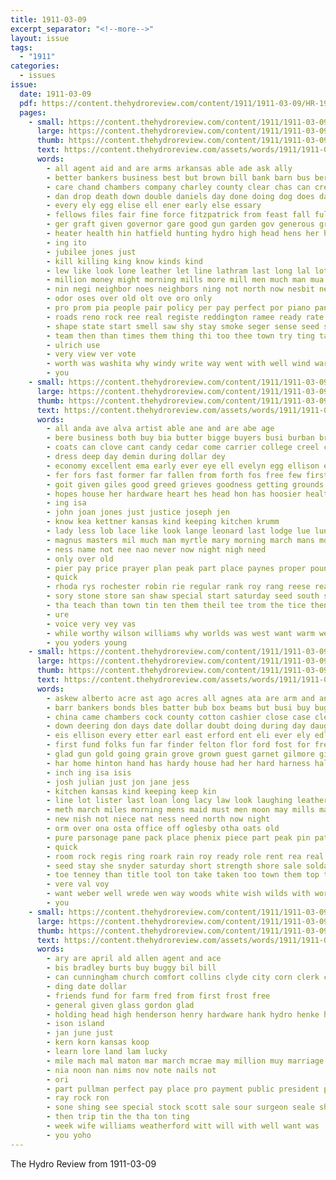 ```yaml
---
title: 1911-03-09
excerpt_separator: "<!--more-->"
layout: issue
tags:
  - "1911"
categories:
  - issues
issue:
  date: 1911-03-09
  pdf: https://content.thehydroreview.com/content/1911/1911-03-09/HR-1911-03-09.pdf
  pages:
    - small: https://content.thehydroreview.com/content/1911/1911-03-09/small/HR-1911-03-09-01.jpg
      large: https://content.thehydroreview.com/content/1911/1911-03-09/large/HR-1911-03-09-01.jpg
      thumb: https://content.thehydroreview.com/content/1911/1911-03-09/thumbnails/HR-1911-03-09-01.jpg
      text: https://content.thehydroreview.com/assets/words/1911/1911-03-09/HR-1911-03-09-01.txt
      words:
        - all agent aid and are arms arkansas able ade ask ally
        - better bankers business best but brown bill bank barn bus ber bros big boer bee bora brilliant blow bon bie band banks bove box been bird bend bunch bator battle back boone
        - care chand chambers company charley county clear chas can credit cordial city cobb clause cold caddo call car case cash cool cocke carnegie cock came choice cooks
        - dan drop death down double daniels day done doing dog does days
        - every ely egg elise ell ener early else essary
        - fellows files fair fine force fitzpatrick from feast fall full favor fred for felt free fight
        - ger graft given governor gare good gun garden gov generous grow gal grade gold
        - heater health hin hatfield hunting hydro high head hens her hale hand him home hail has had hot hope
        - ing ito
        - jubilee jones just
        - kill killing king know kinds kind
        - lew like look lone leather let line lathram last long lal lot loyal land ler later ling little lis lout loss light list lever
        - million money might morning mills more mill men much man mua meer made may meals march maus mike mound mar male mens meal medal
        - nin negi neighbor noes neighbors ning not north now nesbit new
        - odor oses over old olt ove oro only
        - pro prom pia people pair policy per pay perfect por piano pany piece peery pump part pleas pfaff penny pen plenty place patent price proud paul
        - roads reno rock ree real registe reddington ramee ready rate rates
        - shape state start smell saw shy stay smoke seger sense seed sell sole such sat saturday size she sale sack soon see stand show sons still scott sine seeds side stands steady score
        - team then than times them thing thi too thee town try ting take the train
        - ulrich use
        - very view ver vote
        - worth was washita why windy write way went with well wind warm wick work world week will welcome wear weare worst want willing while white
        - you
    - small: https://content.thehydroreview.com/content/1911/1911-03-09/small/HR-1911-03-09-02.jpg
      large: https://content.thehydroreview.com/content/1911/1911-03-09/large/HR-1911-03-09-02.jpg
      thumb: https://content.thehydroreview.com/content/1911/1911-03-09/thumbnails/HR-1911-03-09-02.jpg
      text: https://content.thehydroreview.com/assets/words/1911/1911-03-09/HR-1911-03-09-02.txt
      words:
        - all anda ave alva artist able ane and are abe age
        - bere business both buy bia butter bigge buyers busi burban branch burton best bring bank banic big but bigger better been bobbe baby bout ber ball boy bis bear
        - coats can clove cant candy cedar come carrier college creel cash common cay collins change cabin company cares carpe clerk city corn
        - dress deep day demin during dollar dey
        - economy excellent ema early ever eye ell evelyn egg ellison every else
        - fer fors fast former far fallen from forth fos free few first for friends felton farm full friday forte
        - goit given giles good greed grieves goodness getting grounds goodner
        - hopes house her hardware heart hes head hon has hoosier health husband him hafer heal how hall home hydro hoe had happy
        - ing isa
        - john joan jones just justice joseph jen
        - know kea kettner kansas kind keeping kitchen krumm
        - lady less lob lace like look lange leonard last lodge lue lunch liv let linger line lon lay love little ler
        - magnus masters mil much man myrtle mary morning march mans more may malt miss most men made mail maybe must money maria mex merri mow
        - ness name not nee nao never now night nigh need
        - only over old
        - pier pay price prayer plan peak part place paynes proper pound pree priday pedi painting poor people past pad palmer per
        - quick
        - rhoda rys rochester robin rie regular rank roy rang reese ready riding rich reno
        - sory stone store san shaw special start saturday seed south sons selina seven size state show surgeon son see shows sale seat sun sit stick sor sot soon schools such subject sam strength short sat school she strain
        - tha teach than town tin ten them theil tee trom the tice then thompson take tea tears
        - ure
        - voice very vey vas
        - while worthy wilson williams why worlds was west want warm weekly went work woods weatherford wit win word world weeks with wire will warburton write white welcome week wife
        - you yoders young
    - small: https://content.thehydroreview.com/content/1911/1911-03-09/small/HR-1911-03-09-03.jpg
      large: https://content.thehydroreview.com/content/1911/1911-03-09/large/HR-1911-03-09-03.jpg
      thumb: https://content.thehydroreview.com/content/1911/1911-03-09/thumbnails/HR-1911-03-09-03.jpg
      text: https://content.thehydroreview.com/assets/words/1911/1911-03-09/HR-1911-03-09-03.txt
      words:
        - askew alberto acre ast ago acres all agnes ata are arm and ane aid ask ander able
        - barr bankers bonds bles batter bub box beams but busi buy buggy brings been better brook banks bros boone bank bob butler buyer blind bridgeport business bull
        - china came chambers cock county cotton cashier close case clever cedar canton company curtain con cee cash come city clara cousin choice corn chance cream cesar car cook colony cold call
        - down deering don days date dollar doubt doing during day daughter duty dow
        - eis ellison every etter earl east erford ent eli ever ely edl ear
        - first fund folks fun far finder felton flor ford fost for free fine forget from field furnish farm
        - glad gun gold going grain grove grown guest garnet gilmore given glee goods garden good green game
        - har home hinton hand has hardy house had her hard harness half hydro him hast hinkle hoosier hie hardware hens happy heart
        - inch ing isa isis
        - josh julian just jon jane jess
        - kitchen kansas kind keeping keep kin
        - line lot lister last loan long lacy law look laughing leather liberty little lee less locust
        - meth march miles morning mens maid must men moon may mills made mon means money miss male myers mire man mer mance myrtle mil more mcalester mar maine mitchell mel mine market mers motto many
        - new nish not niece nat ness need north now night
        - orm over ona osta office off oglesby otha oats old
        - pure parsonage pane pack place phenix piece part peak pin patent pry plants per
        - quick
        - room rock regis ring roark rain roy ready role rent rea real route remedies
        - seed stay she snyder saturday short strength shore sale soldat see state size spring suit silver soon show sit smith sai single sam season safe seeds son stant studebaker store salb send socie straw saber special stock
        - toe tenney than title tool ton take taken too town them top trial times teems the
        - vere val voy
        - want weber well wrede wen way woods white wish wilds with worth wheat welch west wife while will week word wear wagon water wind was
        - you
    - small: https://content.thehydroreview.com/content/1911/1911-03-09/small/HR-1911-03-09-04.jpg
      large: https://content.thehydroreview.com/content/1911/1911-03-09/large/HR-1911-03-09-04.jpg
      thumb: https://content.thehydroreview.com/content/1911/1911-03-09/thumbnails/HR-1911-03-09-04.jpg
      text: https://content.thehydroreview.com/assets/words/1911/1911-03-09/HR-1911-03-09-04.txt
      words:
        - ary are april ald allen agent and ace
        - bis bradley burts buy buggy bil bill
        - can cunningham church comfort collins clyde city corn clerk crier col cheyenne chance choice congress
        - ding date dollar
        - friends fund for farm fred from first frost free
        - general given glass gordon glad
        - holding head high henderson henry hardware hank hydro henke house how
        - ison island
        - jan june just
        - kern korn kansas koop
        - learn lore land lam lucky
        - mile mach mal maton mar march mcrae may million muy marriage
        - nia noon nan nims nov note nails not
        - ori
        - part pullman perfect pay place pro payment public president pope paice people per
        - ray rock ron
        - sone shing see special stock scott sale sour surgeon seale shee saturday side sunday six
        - then trip tin the tha ton ting
        - week wife williams weatherford witt will with well want was
        - you yoho
---
```


The Hydro Review from 1911-03-09

<!--more-->

